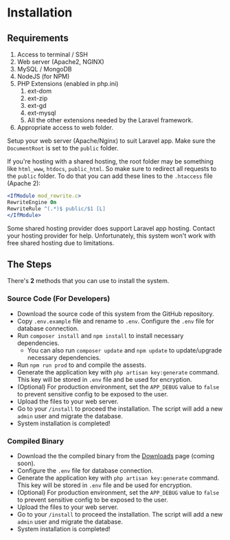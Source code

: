 # Installation

## Requirements
1. Access to terminal / SSH
2. Web server (Apache2, NGINX)
3. MySQL / MongoDB
4. NodeJS (for NPM)
5. PHP Extensions (enabled in php.ini)
    1. ext-dom
    2. ext-zip
    3. ext-gd
    4. ext-mysql
    5. All the other extensions needed by the Laravel framework.
6. Appropriate access to web folder.

Setup your web server (Apache/Nginx) to suit Laravel app. Make sure the `DocumentRoot` is set to the `public` folder.

If you're hosting with a shared hosting, the root folder may be something like `html_www`, `htdocs`, `public_html`. So make sure to redirect all requests to the `public` folder. To do that you can add these lines to the `.htaccess` file (Apache 2):
``` apache
<IfModule mod_rewrite.c>
RewriteEngine On
RewriteRule ^(.*)$ public/$1 [L]
</IfModule>
```
Some shared hosting provider does support Laravel app hosting. Contact your hosting provider for help. Unfortunately, this system won't work with free shared hosting due to limitations.

## The Steps

There's **2** methods that you can use to install the system.

### Source Code (For Developers)
- Download the source code of this system from the GitHub repository.
- Copy `.env.example` file and rename to `.env`. Configure the `.env` file for database connection.
- Run `composer install` and `npm install` to install necessary dependencies.
    - You can also run `composer update` and `npm update` to update/upgrade necessary dependencies.
- Run `npm run prod` to and compile the assests.
- Generate the application key with `php artisan key:generate` command. This key will be stored in `.env` file and be used for encryption.
- (Optional) For production environment, set the `APP_DEBUG` value to `false` to prevent sensitive config to be exposed to the user.
- Upload the files to your web server.
- Go to your `/install` to proceed the installation. The script will add a new `admin` user and migrate the database.
- System installation is completed!

### Compiled Binary
- Download the the compiled binary from the [Downloads](#) page (coming soon).
- Configure the `.env` file for database connection.
- Generate the application key with `php artisan key:generate` command. This key will be stored in `.env` file and be used for encryption.
- (Optional) For production environment, set the `APP_DEBUG` value to `false` to prevent sensitive config to be exposed to the user.
- Upload the files to your web server.
- Go to your `/install` to proceed the installation. The script will add a new `admin` user and migrate the database.
- System installation is completed!